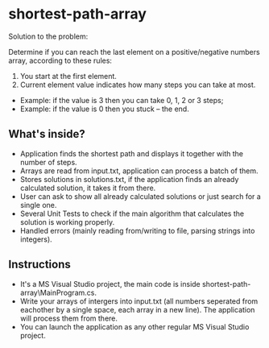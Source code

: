 # shortest-path-array
Solution to the problem:

Determine if you can reach the last element on a positive/negative numbers array, according to
these rules:
1. You start at the first element.
2. Current element value indicates how many steps you can take at most.
- Example: if the value is 3 then you can take 0, 1, 2 or 3 steps;
- Example: if the value is 0 then you stuck – the end.

## What's inside?
- Application finds the shortest path and displays it together with the number of steps.
- Arrays are read from input.txt, application can process a batch of them.
- Stores solutions in solutions.txt, if the application finds an already calculated solution, it takes it from there.
- User can ask to show all already calculated solutions or just search for a single one.
- Several Unit Tests to check if the main algorithm that calculates the solution is working properly.
- Handled errors (mainly reading from/writing to file, parsing strings into integers).


## Instructions
- It's a MS Visual Studio project, the main code is inside shortest-path-array\MainProgram.cs.
- Write your arrays of intergers into input.txt (all numbers seperated from eachother by a single space, each array in a new line). The application will process them from there.
- You can launch the application as any other regular MS Visual Studio project.
